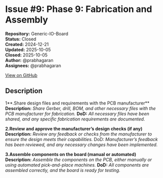 # Issue #9: Phase 9: Fabrication and Assembly

**Repository:** Generic-IO-Board  
**Status:** Closed  
**Created:** 2024-12-21  
**Updated:** 2025-10-05  
**Closed:** 2025-10-05  
**Author:** @prabhagaran  
**Assignees:** @prabhagaran  

[View on GitHub](https://github.com/Simtestlab/Generic-IO-Board/issues/9)

## Description

1**.Share design files and requirements with the PCB manufacturer**
**Description:** _Share Gerber, drill, BOM, and other necessary files with the PCB manufacturer for fabrication._
**DoD:** _All necessary files have been shared, and any specific fabrication requirements are documented._

**2.Review and approve the manufacturer’s design checks (if any)**
**Description:** _Review any feedback or checks from the manufacturer to ensure the design meets their capabilities._
DoD: _Manufacturer’s feedback has been reviewed, and any necessary changes have been implemented._

**3.Assemble components on the board (manual or automated)**
**Description:** _Assemble the components on the PCB, either manually or using automated pick-and-place machines._
**DoD:** _All components are assembled correctly, and the board is ready for testing._